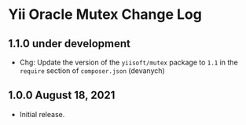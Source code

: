 # Yii Oracle Mutex Change Log

## 1.1.0 under development

- Chg: Update the version of the `yiisoft/mutex` package to `1.1` in the `require` section of `composer.json` (devanych)

## 1.0.0 August 18, 2021

- Initial release.
